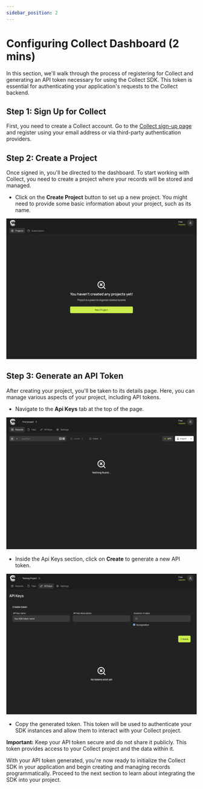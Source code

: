 ```yaml
---
sidebar_position: 2
---
```


# Configuring Collect Dashboard (2 mins)

In this section, we'll walk through the process of registering for Collect and generating an API token necessary for using the Collect SDK. This token is essential for authenticating your application's requests to the Collect backend.

## Step 1: Sign Up for Collect

First, you need to create a Collect account. Go to the [Collect sign-up page](https://app.collect.so/signup) and register using your email address or via third-party authentication providers.

## Step 2: Create a Project

Once signed in, you'll be directed to the dashboard. To start working with Collect, you need to create a project where your records will be stored and managed.

- Click on the **Create Project** button to set up a new project. You might need to provide some basic information about your project, such as its name.

![Create Project Button](../../static/img/quick-start/create-project-screen.png "Highlighting the 'Create Project' Button")

## Step 3: Generate an API Token

After creating your project, you'll be taken to its details page. Here, you can manage various aspects of your project, including API tokens.

- Navigate to the **Api Keys** tab at the top of the page.

![API Keys Tab](../../static/img/quick-start/api-keys-screen.png "Navigating to the API Keys Tab")

- Inside the Api Keys section, click on **Create** to generate a new API token.

![Generate API Token](../../static/img/quick-start/create-token-screen.png "Generating a New API Token")

- Copy the generated token. This token will be used to authenticate your SDK instances and allow them to interact with your Collect project.

**Important:** Keep your API token secure and do not share it publicly. This token provides access to your Collect project and the data within it.

With your API token generated, you're now ready to initialize the Collect SDK in your application and begin creating and managing records programmatically. Proceed to the next section to learn about integrating the SDK into your project.